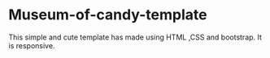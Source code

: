 # Museum-of-candy-template
This simple and cute template has made using HTML ,CSS and bootstrap. It is responsive.
